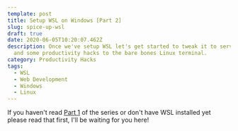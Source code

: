```yaml
---
template: post
title: Setup WSL on Windows [Part 2]
slug: spice-up-wsl
draft: true
date: 2020-06-05T10:20:07.462Z
description: Once we've setup WSL let's get started to tweak it to serve us best
  and some productivity hacks to the bare bones Linux terminal.
category: Productivity Hacks
tags:
  - WSL
  - Web Development
  - Windows
  - Linux
---
```

If you haven't read [Part 1](https://huzaifarif.dev/posts/windows-wsl-setup) of the series or don't have WSL installed yet please read that first, I'll be waiting for you here!